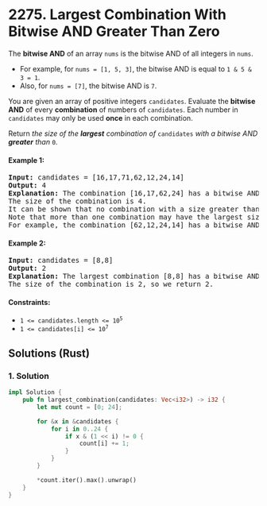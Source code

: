 # 2275. Largest Combination With Bitwise AND Greater Than Zero
The **bitwise AND** of an array `nums` is the bitwise AND of all integers in `nums`.

* For example, for `nums = [1, 5, 3]`, the bitwise AND is equal to `1 & 5 & 3 = 1`.
* Also, for `nums = [7]`, the bitwise AND is `7`.

You are given an array of positive integers `candidates`. Evaluate the **bitwise AND** of every **combination** of numbers of `candidates`. Each number in `candidates` may only be used **once** in each combination.

Return *the size of the **largest** combination of* `candidates` *with a bitwise AND **greater** than* `0`.

#### Example 1:
<pre>
<strong>Input:</strong> candidates = [16,17,71,62,12,24,14]
<strong>Output:</strong> 4
<strong>Explanation:</strong> The combination [16,17,62,24] has a bitwise AND of 16 & 17 & 62 & 24 = 16 > 0.
The size of the combination is 4.
It can be shown that no combination with a size greater than 4 has a bitwise AND greater than 0.
Note that more than one combination may have the largest size.
For example, the combination [62,12,24,14] has a bitwise AND of 62 & 12 & 24 & 14 = 8 > 0.
</pre>

#### Example 2:
<pre>
<strong>Input:</strong> candidates = [8,8]
<strong>Output:</strong> 2
<strong>Explanation:</strong> The largest combination [8,8] has a bitwise AND of 8 & 8 = 8 > 0.
The size of the combination is 2, so we return 2.
</pre>

#### Constraints:
* <code>1 <= candidates.length <= 10<sup>5</sup></code>
* <code>1 <= candidates[i] <= 10<sup>7</sup></code>

## Solutions (Rust)

### 1. Solution
```Rust
impl Solution {
    pub fn largest_combination(candidates: Vec<i32>) -> i32 {
        let mut count = [0; 24];

        for &x in &candidates {
            for i in 0..24 {
                if x & (1 << i) != 0 {
                    count[i] += 1;
                }
            }
        }

        *count.iter().max().unwrap()
    }
}
```
